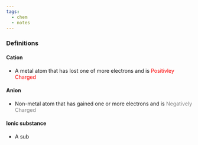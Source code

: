 ```yaml
---
tags:
  - chem
  - notes
---
```

### Definitions
#### Cation
- A metal atom that has lost one of more electrons and is<span style="color:red"> Positivley Charged</span>
#### Anion
- Non-metal atom that has gained one or more electrons and is <span style="color:grey">Negatively Charged</span>
#### Ionic substance
- A sub